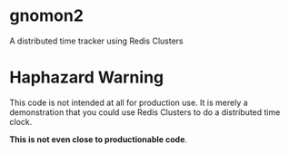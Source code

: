 # gnomon2
A distributed time tracker using Redis Clusters

# Haphazard Warning
This code is not intended at all for production use.
It is merely a demonstration that you could use Redis Clusters to do a distributed time clock.

**This is not even close to productionable code**.
